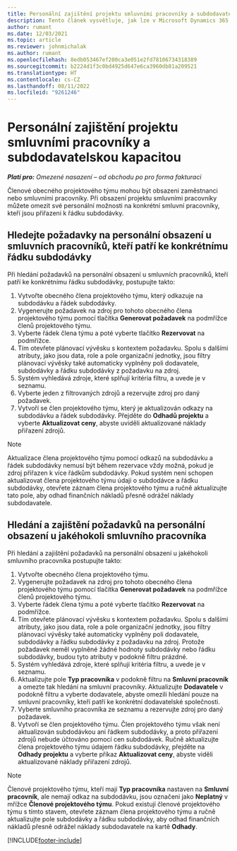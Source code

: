 ```yaml
---
title: Personální zajištění projektu smluvními pracovníky a subdodavatelskou kapacitou
description: Tento článek vysvětluje, jak lze v Microsoft Dynamics 365 Project Operations personálně zajistit projektové požadavky pomocí smluvních pracovníků nebo subdodavatelské kapacity .
author: rumant
ms.date: 12/03/2021
ms.topic: article
ms.reviewer: johnmichalak
ms.author: rumant
ms.openlocfilehash: 8edb053467ef200ca3e051e2fd78106734318389
ms.sourcegitcommit: b2224d1f3c0bd4925d647e6ca3960db81a209521
ms.translationtype: HT
ms.contentlocale: cs-CZ
ms.lasthandoff: 08/11/2022
ms.locfileid: "9261246"
---
```

# <a name="staffing-a-project-with-contract-workers-and-subcontracted-capacity"></a>Personální zajištění projektu smluvními pracovníky a subdodavatelskou kapacitou

_**Platí pro:** Omezené nasazení – od obchodu po pro forma fakturaci_

Členové obecného projektového týmu mohou být obsazeni zaměstnanci nebo smluvními pracovníky. Při obsazení projektu smluvními pracovníky můžete omezit své personální možnosti na konkrétní smluvní pracovníky, kteří jsou přiřazeni k řádku subdodávky. 

## <a name="search-for-staff-resource-requirements-with-contract-workers-that-belong-to-a-specific-subcontract-line"></a>Hledejte požadavky na personální obsazení u smluvních pracovníků, kteří patří ke konkrétnímu řádku subdodávky

Při hledání požadavků na personální obsazení u smluvních pracovníků, kteří patří ke konkrétnímu řádku subdodávky, postupujte takto:

1. Vytvořte obecného člena projektového týmu, který odkazuje na subdodávku a řádek subdodávky.
2. Vygenerujte požadavek na zdroj pro tohoto obecného člena projektového týmu pomocí tlačítka **Generovat požadavek** na podmřížce členů projektového týmu.
3. Vyberte řádek člena týmu a poté vyberte tlačítko **Rezervovat** na podmřížce. 
4. Tím otevřete plánovací vývěsku s kontextem požadavku. Spolu s dalšími atributy, jako jsou data, role a pole organizační jednotky, jsou filtry plánovací vývěsky také automaticky vyplněny poli dodavatele, subdodávky a řádku subdodávky z požadavku na zdroj.
5. Systém vyhledává zdroje, které splňují kritéria filtru, a uvede je v seznamu. 
6. Vyberte jeden z filtrovaných zdrojů a rezervujte zdroj pro daný požadavek. 
7. Vytvoří se člen projektového týmu, který je aktualizován odkazy na subdodávku a řádek subdodávky. Přejděte do **Odhadů projektu** a vyberte **Aktualizovat ceny**, abyste uviděli aktualizované náklady přiřazení zdrojů. 

> [!NOTE]
> Aktualizace člena projektového týmu pomocí odkazů na subdodávku a řádek subdodávky nemusí být během rezervace vždy možná, pokud je zdroj přiřazen k více řádkům subdodávky. Pokud systém není schopen aktualizovat člena projektového týmu údaji o subdodávce a řádku subdodávky, otevřete záznam člena projektového týmu a ručně aktualizujte tato pole, aby odhad finančních nákladů přesně odrážel náklady subdodavatele.

## <a name="search-for-and-staff-resource-requirements-with-any-contract-worker"></a>Hledání a zajištění požadavků na personální obsazení u jakéhokoli smluvního pracovníka

Při hledání a zajištění požadavků na personální obsazení u jakéhokoli smluvního pracovníka postupujte takto:

1. Vytvořte obecného člena projektového týmu.
2. Vygenerujte požadavek na zdroj pro tohoto obecného člena projektového týmu pomocí tlačítka **Generovat požadavek** na podmřížce členů projektového týmu.
3. Vyberte řádek člena týmu a poté vyberte tlačítko **Rezervovat** na podmřížce. 
4. Tím otevřete plánovací vývěsku s kontextem požadavku. Spolu s dalšími atributy, jako jsou data, role a pole organizační jednotky, jsou filtry plánovací vývěsky také automaticky vyplněny poli dodavatele, subdodávky a řádku subdodávky z požadavku na zdroj. Protože požadavek neměl vyplněné žádné hodnoty subdodávky nebo řádku subdodávky, budou tyto atributy v podokně filtru prázdné.
5. Systém vyhledává zdroje, které splňují kritéria filtru, a uvede je v seznamu.
6. Aktualizujte pole **Typ pracovníka** v podokně filtru na **Smluvní pracovník** a omezte tak hledání na smluvní pracovníky. Aktualizujte **Dodavatele** v podokně filtru a vyberte dodavatele, abyste omezili hledání pouze na smluvní pracovníky, kteří patří ke konkrétní dodavatelské společnosti.
7. Vyberte smluvního pracovníka ze seznamu a rezervujte zdroj pro daný požadavek.
8. Vytvoří se člen projektového týmu. Člen projektového týmu však není aktualizován subdodávkou ani řádkem subdodávky, a proto přiřazení zdrojů nebude účtováno pomocí cen subdodávek. Ručně aktualizujte člena projektového týmu údajem řádku subdodávky, přejděte na **Odhady projektu** a vyberte příkaz **Aktualizovat ceny**, abyste viděli aktualizované náklady přiřazení zdrojů.

> [!NOTE]
> Členové projektového týmu, kteří mají **Typ pracovníka** nastaven na **Smluvní pracovník**, ale nemají odkaz na subdodávku, jsou označeni jako **Neplatný** v mřížce **Členové projektového týmu**. Pokud existují členové projektového týmu s tímto stavem, otevřete záznam člena projektového týmu a ručně aktualizujte pole subdodávky a řádku subdodávky, aby odhad finančních nákladů přesně odrážel náklady subdodavatele na kartě **Odhady**. 


[!INCLUDE[footer-include](../../includes/footer-banner.md)]
